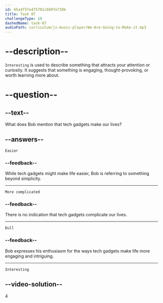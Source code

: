 ```yaml
---
id: 65a4f5fe475701c6697e738b
title: Task 87
challengeType: 19
dashedName: task-87
audioPath: curriculum/js-music-player/We-Are-Going-to-Make-it.mp3
---
```


# --description--

`Interesting` is used to describe something that attracts your attention or curiosity. It suggests that something is engaging, thought-provoking, or worth learning more about.

# --question--

## --text--

What does Bob mention that tech gadgets make our lives?

## --answers--

`Easier`

### --feedback--

While tech gadgets might make life easier, Bob is referring to something beyond simplicity.

---

`More complicated`

### --feedback--

There is no indication that tech gadgets complicate our lives.

---

`Dull`

### --feedback--

Bob expresses his enthusiasm for the ways tech gadgets make life more engaging and intriguing.

---

`Interesting`

## --video-solution--

4
